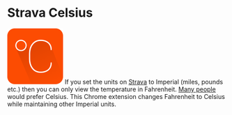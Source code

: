 # Strava Celsius
![alt tag](img/logo128.png)
If you set the units on [Strava](https://www.strava.com) to Imperial (miles, pounds etc.) then you can only view the temperature in Fahrenheit. [Many people](https://strava.zendesk.com/entries/25435135-Custom-Unit-Preferences-Miles-Kg-Celsius-) would prefer Celsius. This Chrome extension changes Fahrenheit to Celsius while maintaining other Imperial units.
